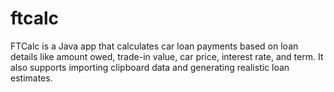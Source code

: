 # ftcalc
 FTCalc is a Java app that calculates car loan payments based on loan details like amount owed, trade-in value, car price, interest rate, and term. It also supports importing clipboard data and generating realistic loan estimates.
